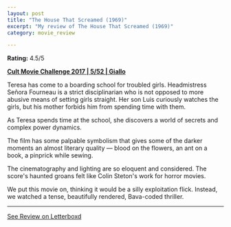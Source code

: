 ```yaml
---
layout: post
title: "The House That Screamed (1969)"
excerpt: "My review of The House That Screamed (1969)"
category: movie_review

---
```


**Rating:** 4.5/5

<b><a href="https://boxd.it/q7TYk/detail">Cult Movie Challenge 2017 | 5/52 | Giallo</a></b>

Teresa has come to a boarding school for troubled girls. Headmistress Señora Fourneau is a strict disciplinarian who is not opposed to more abusive means of setting girls straight. Her son Luis curiously watches the girls, but his mother forbids him from spending time with them.

As Teresa spends time at the school, she discovers a world of secrets and complex power dynamics.

The film has some palpable symbolism that gives some of the darker moments an almost literary quality — blood on the flowers, an ant on a book, a pinprick while sewing.

The cinematography and lighting are so eloquent and considered. The score's haunted groans felt like Colin Steton's work for horror movies.

We put this movie on, thinking it would be a silly exploitation flick. Instead, we watched a tense, beautifully rendered, Bava-coded thriller. 

<hr>

[See Review on Letterboxd](https://boxd.it/93QSdV)
